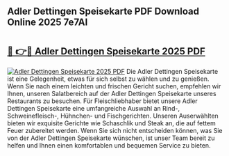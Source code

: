 ## Adler Dettingen Speisekarte PDF Download Online 2025 7e7AI

# <h2><a href="http://gc7e6qw.nevu.top/?p=Adler+Dettingen+Speisekarte">🔗 👉🔴 Adler Dettingen Speisekarte 2025 PDF</a></h2>

[![Adler Dettingen Speisekarte 2025 PDF](https://i.imgur.com/dBaPXMq.png)](http://gc7e6qw.nevu.top/?p=Adler+Dettingen+Speisekarte)
Die Adler Dettingen Speisekarte ist eine Gelegenheit, etwas für sich selbst zu wählen und zu genießen. Wenn Sie nach einem leichten und frischen Gericht suchen, empfehlen wir Ihnen, unseren Salatbereich auf der Adler Dettingen Speisekarte unseres Restaurants zu besuchen. Für Fleischliebhaber bietet unsere Adler Dettingen Speisekarte eine umfangreiche Auswahl an Rind-, Schweinefleisch-, Hühnchen- und Fischgerichten. Unseren Auserwählten bieten wir exquisite Gerichte wie Schaschlik und Steak an, die auf fettem Feuer zubereitet werden. Wenn Sie sich nicht entscheiden können, was Sie von der Adler Dettingen Speisekarte wünschen, ist unser Team bereit zu helfen und Ihnen einen komfortablen und bequemen Service zu bieten.
